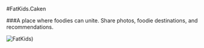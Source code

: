 #FatKids.Caken

###A place where foodies can unite. Share photos, foodie destinations, and recommendations.

![FatKids]([http://i.imgur.com/4U0exYz.png))
